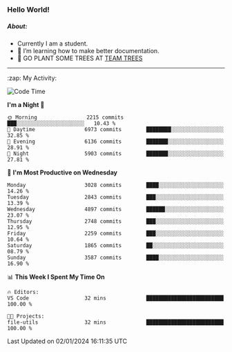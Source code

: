 ### Hello World!

##### About:
- Currently I am a student.
- 🌱 I’m learning how to make better documentation.
- 🌱 GO PLANT SOME TREES AT [TEAM TREES](https://teamtrees.org/)

---
  <summary>:zap: My Activity:</summary>
  
<!--START_SECTION:waka-->
![Code Time](http://img.shields.io/badge/Code%20Time-1%2C268%20hrs%2025%20mins-blue)

**I'm a Night 🦉** 

```text
🌞 Morning                2215 commits        ███░░░░░░░░░░░░░░░░░░░░░░   10.43 % 
🌆 Daytime                6973 commits        ████████░░░░░░░░░░░░░░░░░   32.85 % 
🌃 Evening                6136 commits        ███████░░░░░░░░░░░░░░░░░░   28.91 % 
🌙 Night                  5903 commits        ███████░░░░░░░░░░░░░░░░░░   27.81 % 
```
📅 **I'm Most Productive on Wednesday** 

```text
Monday                   3028 commits        ████░░░░░░░░░░░░░░░░░░░░░   14.26 % 
Tuesday                  2843 commits        ███░░░░░░░░░░░░░░░░░░░░░░   13.39 % 
Wednesday                4897 commits        ██████░░░░░░░░░░░░░░░░░░░   23.07 % 
Thursday                 2748 commits        ███░░░░░░░░░░░░░░░░░░░░░░   12.95 % 
Friday                   2259 commits        ███░░░░░░░░░░░░░░░░░░░░░░   10.64 % 
Saturday                 1865 commits        ██░░░░░░░░░░░░░░░░░░░░░░░   08.79 % 
Sunday                   3587 commits        ████░░░░░░░░░░░░░░░░░░░░░   16.90 % 
```


📊 **This Week I Spent My Time On** 

```text
🔥 Editors: 
VS Code                  32 mins             █████████████████████████   100.00 % 

🐱‍💻 Projects: 
file-utils               32 mins             █████████████████████████   100.00 % 
```


 Last Updated on 02/01/2024 16:11:35 UTC
<!--END_SECTION:waka-->
